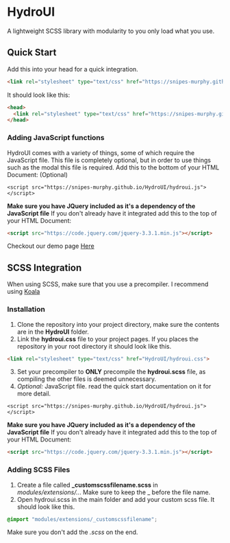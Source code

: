 # HydroUI
A lightweight SCSS library with modularity to you only load what you use.

## Quick Start
Add this into your head for a quick integration.
```html
<link rel="stylesheet" type="text/css" href="https://snipes-murphy.github.io/HydroUI/hydroui.css">
```

It should look like this:
```html
<head>
  <link rel="stylesheet" type="text/css" href="https://snipes-murphy.github.io/HydroUI/hydroui.css">
</head>
```

### Adding JavaScript functions
HydroUI comes with a variety of things, some of which require the JavaScript file. This file is completely optional, but in order to use things such as the modal this file is required.
Add this to the bottom of your HTML Document: (Optional)
```JS
<script src="https://snipes-murphy.github.io/HydroUI/hydroui.js"></script>
```
**Make sure you have JQuery included as it's a dependency of the JavaScript file**
If you don't already have it integrated add this to the top of your HTML Document:
```html
<script src="https://code.jquery.com/jquery-3.3.1.min.js"></script>
```

Checkout our demo page [Here](https://snipes-murphy.github.io/HydroUI/demo.html "Demonstration Page")

## SCSS Integration
When using SCSS, make sure that you use a precompiler. I recommend using [Koala](http://koala-app.com/ "Koala Precompiler App")

### Installation
1. Clone the repository into your project directory, make sure the contents are in the **HydroUI** folder.
2. Link the **hydroui.css** file to your project pages. If you places the repository in your root directory it should look like this.
```html
<link rel="stylesheet" type="text/css" href="HydroUI/hydroui.css">
```
3. Set your precompiler to **ONLY** precompile the **hydroui.scss** file, as compiling the other files is deemed unnecessary.
4. *Optional:* JavaScript file. read the quick start documentation on it for more detail.
```JS
<script src="https://snipes-murphy.github.io/HydroUI/hydroui.js"></script>
```
**Make sure you have JQuery included as it's a dependency of the JavaScript file**
If you don't already have it integrated add this to the top of your HTML Document:
```html
<script src="https://code.jquery.com/jquery-3.3.1.min.js"></script>
```

### Adding SCSS Files
1. Create a file called **_customscssfilename.scss** in *modules/extensions/..*. Make sure to keep the _ before the file name.
2. Open hydroui.scss in the main folder and add your custom scss file. It should look like this.
```scss
@import "modules/extensions/_customscssfilename";
```
Make sure you don't add the *.scss* on the end.
